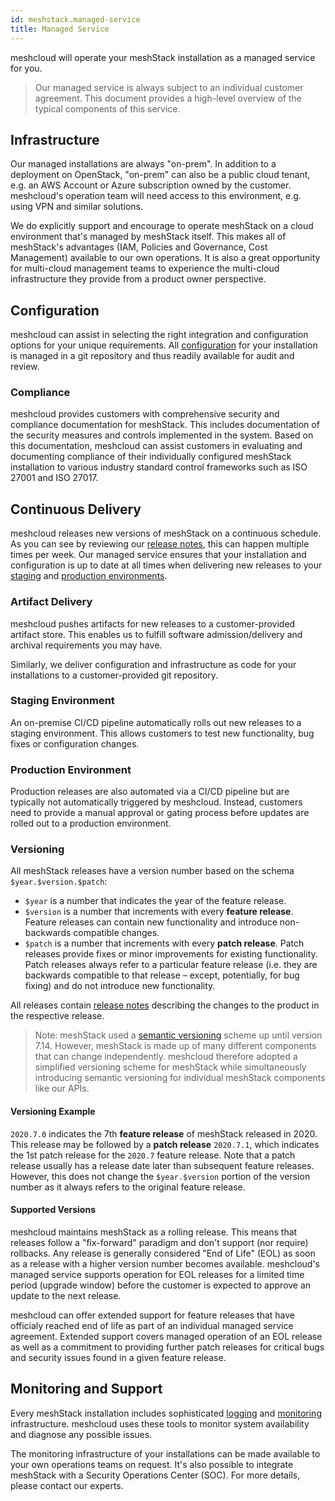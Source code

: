 ```yaml
---
id: meshstack.managed-service
title: Managed Service
---
```


meshcloud will operate your meshStack installation as a managed service for you.

> Our managed service is always subject to an individual customer agreement. This document provides a high-level overview
> of the typical components of this service.

## Infrastructure

Our managed installations are always "on-prem". In addition to a deployment on OpenStack, "on-prem" can also be a public cloud tenant, e.g. an AWS Account or Azure subscription owned by the customer. meshcloud's operation team will need access to this environment, e.g. using VPN and similar solutions.

We do explicitly support and encourage to operate meshStack on a cloud environment that's managed by meshStack itself.
This makes all of meshStack's advantages (IAM, Policies and Governance, Cost Management) available to our own operations.
It is also a great opportunity for multi-cloud management teams to experience the multi-cloud infrastructure they provide
from a product owner perspective.

## Configuration

meshcloud can assist in selecting the right integration and configuration options for your unique requirements.
All [configuration](./meshstack.index.md#configuration) for your installation is managed in a git repository and thus readily
available for audit and review.

### Compliance

meshcloud provides customers with comprehensive security and compliance documentation for meshStack. This includes documentation of the security measures and controls implemented in the system. Based on this documentation, meshcloud can assist customers in evaluating and documenting compliance of their individually configured meshStack installation to various industry standard control frameworks such as ISO 27001 and ISO 27017.

## Continuous Delivery

meshcloud releases new versions of meshStack on a continuous schedule. As you can see by reviewing our [release notes](/blog), this can happen multiple times per week. Our managed service ensures that your installation and configuration is up to date at all times when delivering new releases to your [staging](#staging-environment) and [production environments](#production-environment).

### Artifact Delivery

meshcloud pushes artifacts for new releases to a customer-provided artifact store. This enables us to fulfill software admission/delivery and archival requirements you may have.

Similarly, we deliver configuration and infrastructure as code for your installations to a customer-provided git repository.

### Staging Environment

An on-premise CI/CD pipeline automatically rolls out new releases to a staging environment. This allows customers to test
new functionality, bug fixes or configuration changes.

### Production Environment

Production releases are also automated via a CI/CD pipeline but are typically not automatically triggered by meshcloud.
Instead, customers need to provide a manual approval or gating process before updates are rolled out to a production environment.

### Versioning

All meshStack releases have a version number based on the schema `$year.$version.$patch`:

- `$year` is a number that indicates the year of the feature release.
- `$version` is a number that increments with every **feature release**. Feature releases can contain new functionality and introduce non-backwards compatible changes.
- `$patch` is a number that increments with every **patch release**. Patch releases provide fixes or minor improvements for existing functionality. Patch releases always refer to a particular feature release (i.e. they are backwards compatible to that release – except, potentially, for bug fixing) and do not introduce new functionality.

All releases contain [release notes](/blog) describing the changes to the product in the respective release.

> Note: meshStack used a [semantic versioning](https://semver.org/) scheme up until version 7.14.
> However, meshStack is made up of many different components that can change independently. meshcloud therefore adopted
> a simplified versioning scheme for meshStack while simultaneously introducing semantic versioning for individual meshStack components
> like our APIs.

#### Versioning Example

`2020.7.0` indicates the 7th **feature release** of meshStack released in 2020. This release may be followed by a **patch release** `2020.7.1`, which indicates the 1st patch release for the `2020.7` feature release. Note that a patch release usually has a release date later than subsequent feature releases. However, this does not change the `$year.$version` portion of the version number as it always refers to the original feature release.

#### Supported Versions

meshcloud maintains meshStack as a rolling release. This means that releases follow a "fix-forward" paradigm and
don't support (nor require) rollbacks. Any release is generally considered "End of Life" (EOL) as soon as a release
with a higher version number becomes available. meshcloud's managed service supports operation for EOL releases for
a limited time period (upgrade window) before the customer is expected to approve an update to the next release.

meshcloud can offer extended support for feature releases that have officialy reached end of life as part of an individual managed service agreement. Extended support covers managed operation of an EOL release as well as a
commitment to providing further patch releases for critical bugs and security issues found in a given feature release.

## Monitoring and Support

Every meshStack installation includes sophisticated [logging](./meshstack.logging.md) and [monitoring](./meshstack.monitoring.md) infrastructure. meshcloud uses these tools to monitor system availability and diagnose any possible issues.

The monitoring infrastructure of your installations can be made available to your own operations teams on request.
It's also possible to integrate meshStack with a Security Operations Center (SOC). For more details, please contact our
experts.
